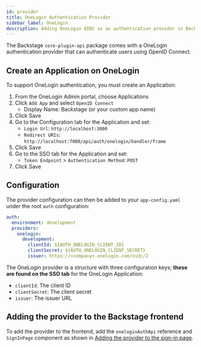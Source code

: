 ```yaml
---
id: provider
title: OneLogin Authentication Provider
sidebar_label: OneLogin
description: Adding OneLogin OIDC as an authentication provider in Backstage
---
```


The Backstage `core-plugin-api` package comes with a OneLogin authentication
provider that can authenticate users using OpenID Connect.

## Create an Application on OneLogin

To support OneLogin authentication, you must create an Application:

1. From the OneLogin Admin portal, choose Applications
2. Click `Add App` and select `OpenID Connect`
   - Display Name: Backstage (or your custom app name)
3. Click Save
4. Go to the Configuration tab for the Application and set:
   - `Login Url`: `http://localhost:3000`
   - `Redirect URIs`: `http://localhost:7000/api/auth/onelogin/handler/frame`
5. Click Save
6. Go to the SSO tab for the Application and set:
   - `Token Endpoint` > `Authentication Method`: `POST`
7. Click Save

## Configuration

The provider configuration can then be added to your `app-config.yaml` under the
root `auth` configuration:

```yaml
auth:
  environment: development
  providers:
    onelogin:
      development:
        clientId: ${AUTH_ONELOGIN_CLIENT_ID}
        clientSecret: ${AUTH_ONELOGIN_CLIENT_SECRET}
        issuer: https://<company>.onelogin.com/oidc/2
```

The OneLogin provider is a structure with three configuration keys; **these are
found on the SSO tab** for the OneLogin Application:

- `clientId`: The client ID
- `clientSecret`: The client secret
- `issuer`: The issuer URL

## Adding the provider to the Backstage frontend

To add the provider to the frontend, add the `oneloginAuthApi` reference and
`SignInPage` component as shown in
[Adding the provider to the sign-in page](../index.md#adding-the-provider-to-the-sign-in-page).
